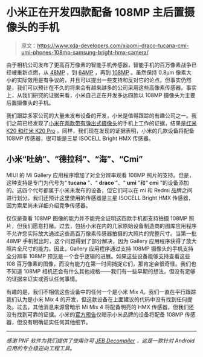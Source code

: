 # 小米正在开发四款配备 108MP 主后置摄像头的手机

> 原文：<https://www.xda-developers.com/xiaomi-draco-tucana-cmi-umi-phones-108mp-samsung-bright-hmx-camera/>

由于相机公司发布了更高百万像素的智能手机传感器，智能手机的百万像素战争已经被重新点燃，从 [48MP](https://www.xda-developers.com/sonys-imx586-48mp-smartphone-camera/) ，到 [64MP](https://www.xda-developers.com/samsung-64mp-isocell-sensor-smartphones/) ，再到 [108MP](https://www.xda-developers.com/samsung-isocell-bright-hmx-108mp-camera-sensor-xiaomi/) 。虽然保持 0.8μm 像素大小的实际效用是有争议的，并且可以提出一些支持和反对它的论点，但事实仍然是，我们可以预计在不久的将来会有越来越多的公司采用这些高像素传感器。事实上，从我们研究的证据来看，小米自己正在开发多达四款以 108MP 摄像头为主要后置摄像头的手机。

我们跟踪多家公司的大量未发布设备的开发，小米是值得跟踪的有趣公司之一。我们之前已经发现了[小米在两款带有弹出式摄像头](https://www.xda-developers.com/xiaomi-flagship-snapdragon-855-pop-up-camera-india/)的手机上工作的证据，结果是[红米 K20 和红米 K20 Pro](https://www.xda-developers.com/xiaomi-redmi-k20-pro-launch-india/) 。同样，我们现在发现的证据表明，小米的几款设备将配备 108MP 传感器，很可能是三星 ISOCELL Bright HMX 传感器。

## 小米“吐纳”、“德拉科”、“海”、“Cmi”

MIUI 的 Mi Gallery 应用程序增加了对全分辨率观看 108MP 照片的支持。但是，这种支持是专门为代号为“ **tucana** ”、“ **draco** ”、“ **umi** ”和“ **cmi** ”的设备添加的。这四个代号都属于小米未发布的设备，但它们可以在 mi 和 Redmi 品牌之间进行划分。我们还预计这里使用的传感器是三星 ISOCELL Bright HMX 传感器，因为索尼尚未详细介绍竞争传感器。

仅仅是查看 108MP 图像的能力并不能完全证明这四款手机都支持拍摄 108MP 照片，但我们愿意打赌。过去，包括小米在内的几家原始设备制造商的图库应用程序不允许您实际放大通过这些高百万像素传感器拍摄的大照片的完整尺寸。当第一批 48MP 手机推出时，这个问题得到了部分解决，因为 Gallery 应用程序获得了放大照片全尺寸的能力。因此，Gallery 应用程序通过支持 108MP 摄像头的手机支持全分辨率 108MP 预览是一个合乎逻辑的进展。如果这些设备能够支持查看这些 108 百万像素的图像，而没有能力在第一时间捕捉它们，那肯定会很奇怪。我们也不知道 108MP 相机还会有什么其他规格——我们有一些早期的想法，但没有足够的证据来证实或否认任何事情。

有趣的是，我们不相信这些设备中的任何一个是小米 Mix 4。我们一直在平行跟踪我们认为是小米 Mix 4 的开发，但这款设备在上面建议的代码中没有找到任何提及。过去，其他消息来源曾暗示 Mi Mix 4 将配备明亮的 HMX 传感器，但我们还没有找到可靠的证据。小米的[官方预告](https://www.xda-developers.com/xiaomi-redmi-64mp-samsung-isocell-gw1-108mp-camera-sensor/)仅暗示小米品牌的设备将配备 108MP 传感器，但没有明确证实任何其他细节。

* * *

*感谢 PNF 软件为我们提供了使用许可 [JEB Decompiler](https://www.pnfsoftware.com/?aid=xdadev) ，这是一款针对 Android 应用的专业级逆向工程工具。*